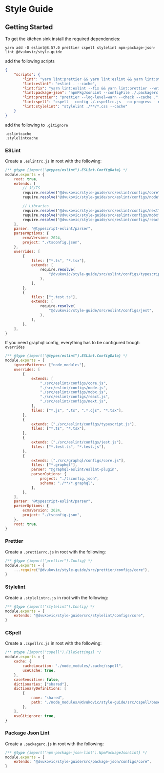 # Style Guide

## Getting Started

To get the kitchen sink install the required dependencies:

```
yarn add -D eslint@8.57.0 prettier cspell stylelint npm-package-json-lint @dvukovic/style-guide
```

add the following scripts

```json
{
    "scripts": {
        "lint": "yarn lint:prettier && yarn lint:eslint && yarn lint:stylelint && yarn lint:spell && yarn lint:package-json",
        "lint:eslint": "eslint . --cache",
        "lint:fix": "yarn lint:eslint --fix && yarn lint:prettier --write  && yarn lint:stylelint --fix && yarn lint:spell && yarn lint:package-json",
        "lint:package-json": "npmPkgJsonLint --configFile ./.packagerc.js .",
        "lint:prettier": "prettier --log-level=warn --check --cache .",
        "lint:spell": "cspell --config ./.cspellrc.js --no-progress --no-summary --unique '**'",
        "lint:stylelint": "stylelint ./**/*.css --cache"
    }
}
```

add the following to `.gitignore`

```
.eslintcache
.stylelintcache
```

### ESLint

Create a `.eslintrc.js` in root with the following:

```javascript
/** @type {import("@types/eslint").ESLint.ConfigData} */
module.exports = {
    root: true,
    extends: [
        // JS/TS
        require.resolve("@dvukovic/style-guide/src/eslint/configs/core"),
        require.resolve("@dvukovic/style-guide/src/eslint/configs/node"),

        // Libraries
        require.resolve("@dvukovic/style-guide/src/eslint/configs/next"),
        require.resolve("@dvukovic/style-guide/src/eslint/configs/mobx"),
        require.resolve("@dvukovic/style-guide/src/eslint/configs/react"),
    ],
    parser: "@typescript-eslint/parser",
    parserOptions: {
        ecmaVersion: 2024,
        project: "./tsconfig.json",
    },
    overrides: [
        {
            files: ["*.ts", "*.tsx"],
            extends: [
                require.resolve(
                    "@dvukovic/style-guide/src/eslint/configs/typescript",
                ),
            ],
        },
        {
            files: ["*.test.ts"],
            extends: [
                require.resolve(
                    "@dvukovic/style-guide/src/eslint/configs/jest",
                ),
            ],
        },
    ],
}
```

If you need graphql config, everything has to be configured trough `overrides`

```javascript
/** @type {import("@types/eslint").ESLint.ConfigData} */
module.exports = {
    ignorePatterns: ["node_modules"],
    overrides: [
        {
            extends: [
                "./src/eslint/configs/core.js",
                "./src/eslint/configs/node.js",
                "./src/eslint/configs/mobx.js",
                "./src/eslint/configs/react.js",
                "./src/eslint/configs/next.js",
            ],
            files: ["*.js", ".ts", ".*.cjs", "*.tsx"],
        },
        {
            extends: ["./src/eslint/configs/typescript.js"],
            files: ["*.ts", "*.tsx"],
        },
        {
            extends: ["./src/eslint/configs/jest.js"],
            files: ["*.test.ts", "*.test.js"],
        },
        {
            extends: ["./src/graphql/configs/core.js"],
            files: ["*.graphql"],
            parser: "@graphql-eslint/eslint-plugin",
            parserOptions: {
                project: "./tsconfig.json",
                schema: "./**/*.graphql",
            },
        },
    ],
    parser: "@typescript-eslint/parser",
    parserOptions: {
        ecmaVersion: 2024,
        project: "./tsconfig.json",
    },
    root: true,
}
```

### Prettier

Create a `.prettierrc.js` in root with the following:

```javascript
/** @type {import("prettier").Config} */
module.exports = {
    ...require("@dvukovic/style-guide/src/prettier/configs/core"),
}
```

### Stylelint

Create a `.stylelintrc.js` in root with the following:

```javascript
/** @type {import("stylelint").Config} */
module.exports = {
    extends: "@dvukovic/style-guide/src/stylelint/configs/core",
}
```

### CSpell

Create a `.cspellrc.js` in root with the following:

```javascript
/** @type {import("cspell").FileSettings} */
module.exports = {
    cache: {
        cacheLocation: "./node_modules/.cache/cspell",
        useCache: true,
    },
    caseSensitive: false,
    dictionaries: ["shared"],
    dictionaryDefinitions: [
        {
            name: "shared",
            path: "./node_modules/@dvukovic/style-guide/src/cspell/base.txt",
        },
    ],
    useGitignore: true,
}
```

### Package Json Lint

Create a `.packagerc.js` in root with the following:

```javascript
/** @type {import("npm-package-json-lint").NpmPackageJsonLint} */
module.exports = {
    extends: "@dvukovic/style-guide/src/package-json/configs/core",
}
```
